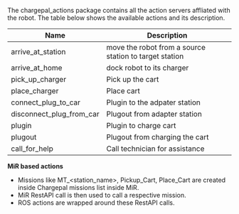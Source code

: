 The chargepal_actions package contains all the action servers affliated with the robot. The table below shows the available actions and its description.

| Name | Description |
| ------ | ------ |
|arrive_at_station|move the robot from a source station to target station|
|arrive_at_home|dock robot to its charger|
|pick_up_charger|Pick up the cart|
|place_charger|Place cart|
|connect_plug_to_car|Plugin to the adpater station|
|disconnect_plug_from_car|Plugout from adapter station|
|plugin|Plugin to charge cart|
|plugout|Plugout from charging the cart|
|call_for_help|Call technician for assistance|

**MiR based actions**
- Missions like MT_<station_name>, Pickup_Cart, Place_Cart are created inside Chargepal missions list inside MiR. 
- MiR RestAPI call is then used to call a respective mission.
- ROS actions are wrapped around these RestAPI calls.


